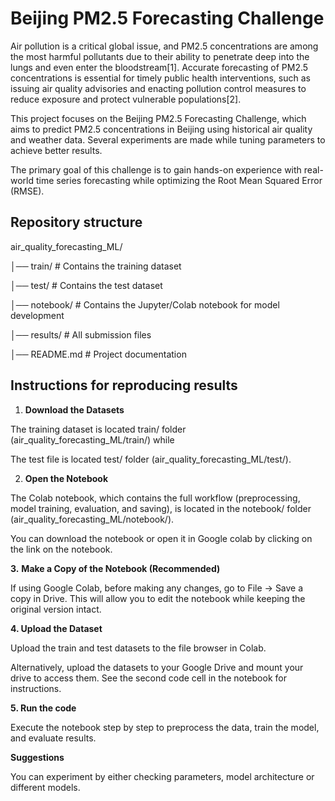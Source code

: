 # Beijing PM2.5 Forecasting Challenge

Air pollution is a critical global issue, and PM2.5 concentrations are among the most harmful pollutants due to their ability to penetrate deep into the lungs and even enter the bloodstream[1]. Accurate forecasting of PM2.5 concentrations is essential for timely public health interventions, such as issuing air quality advisories and enacting pollution control measures to reduce exposure and protect vulnerable populations[2].

This project focuses on the Beijing PM2.5 Forecasting Challenge, which aims to predict PM2.5 concentrations in Beijing using historical air quality and weather data. Several experiments are made while tuning parameters to achieve better results.

The primary goal of this challenge is to gain hands-on experience with real-world time series forecasting while optimizing the Root Mean Squared Error (RMSE).

## Repository structure

air_quality_forecasting_ML/

│── train/                    # Contains the training dataset

│── test/                     # Contains the test dataset

│── notebook/                 # Contains the Jupyter/Colab notebook for model development

│── results/                  # All submission files

│── README.md                 # Project documentation


## Instructions for reproducing results

1. **Download the Datasets**
  
The training dataset is located train/ folder (air_quality_forecasting_ML/train/) while

The test file is located test/ folder (air_quality_forecasting_ML/test/).

2. **Open the Notebook**

The Colab notebook, which contains the full workflow (preprocessing, model training, evaluation, and saving), is located in the notebook/ folder (air_quality_forecasting_ML/notebook/).

You can download the notebook or open it in Google colab by clicking on the link on the notebook.

**3.** **Make a Copy of the Notebook (Recommended)**

If using Google Colab, before making any changes, go to File → Save a copy in Drive. This will allow you to edit the notebook while keeping the original version intact.

**4. Upload the Dataset**

Upload the train and test datasets to the file browser in Colab.

Alternatively, upload the datasets to your Google Drive and mount your drive to access them. See the second code cell in the notebook for instructions.

**5. Run the code**

Execute the notebook step by step to preprocess the data, train the model, and evaluate results.

**Suggestions**

You can experiment by either checking parameters, model architecture or different models.
